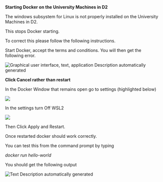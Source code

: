**Starting Docker on the University Machines in D2**

The windows subsystem for Linux is not properly installed on the University Machines in D2. 

This stops Docker starting.

To correct this please follow the following instructions.

Start Docker, accept the terms and conditions. You will then get the following error.

![Graphical user interface, text, application Description automatically
generated](media/image1.png)

**Click Cancel rather than restart**

In the Docker Window that remains open go to settings (highlighted below)

![](media/image2.png)

In the settings turn Off WSL2

![](media/image3.png)

Then Click Apply and Restart.

Once restarted docker should work correctly.

You can test this from the command prompt by typing

*docker run hello-world*

You should get the following output

![Text Description automatically
generated](media/image4.png)
